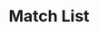 ---
title: Match List
layout: DemoLayout
sidebar: false
navbar: false
pageClass: customDemoPage
pie: "@pie-element/match-list@1.1.0"
modelSchemaJSONURI: "https://raw.githubusercontent.com/pie-framework/pie-elements/develop/packages/match-list/docs/pie-schema.json"
configureSchemaJSONURI: "https://raw.githubusercontent.com/pie-framework/pie-elements/develop/packages/match-list/docs/config-schema.json"
model:
    id: '1'
    element: match-list
    prompt: Your prompt goes here
    prompts:
    - id: 1
      title: Prompt 1
      relatedAnswer: 1
    - id: 3
      title: Prompt 3
      relatedAnswer: 3
    - id: 4
      title: Prompt 4
      relatedAnswer: 4
    - id: 2
      title: Prompt 2
      relatedAnswer: 2
    answers:
    - id: 1
      title: Answer 1
    - id: 2
      title: Answer 2
    - id: 3
      title: Answer 3
    - id: 4
      title: Answer 4
    - id: 5
      title: Answer 5
    - id: 6
      title: Answer 6
    shuffled: false
    feedback:
      correct:
        type: default
        default: Correct
      partial:
        type: default
        default: Nearly
      incorrect:
        type: default
        default: Incorrect
---